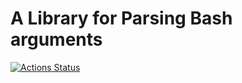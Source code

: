 # A Library for Parsing Bash arguments

[![Actions Status](https://github.com/pdietl/bash-arg-parse/workflows/CI/badge.svg)](https://github.com/pdietl/bash-arg-parse/actions)
